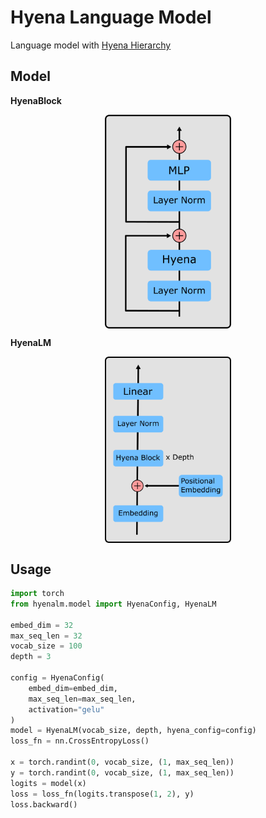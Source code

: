# Hyena Language Model
Language model with [Hyena Hierarchy](https://arxiv.org/abs/2302.10866)

## Model
**HyenaBlock**

<img src="./images/hyena-block.png" style="display:block;float:none;margin-left:auto;margin-right:auto;width:40%">

**HyenaLM**

<img src="./images/hyena-lm.png" style="display:block;float:none;margin-left:auto;margin-right:auto;width:40%">

## Usage

```py
import torch
from hyenalm.model import HyenaConfig, HyenaLM

embed_dim = 32
max_seq_len = 32
vocab_size = 100
depth = 3

config = HyenaConfig(
    embed_dim=embed_dim,
    max_seq_len=max_seq_len,
    activation="gelu"
)
model = HyenaLM(vocab_size, depth, hyena_config=config)
loss_fn = nn.CrossEntropyLoss()

x = torch.randint(0, vocab_size, (1, max_seq_len))
y = torch.randint(0, vocab_size, (1, max_seq_len))
logits = model(x)
loss = loss_fn(logits.transpose(1, 2), y)
loss.backward()
```
